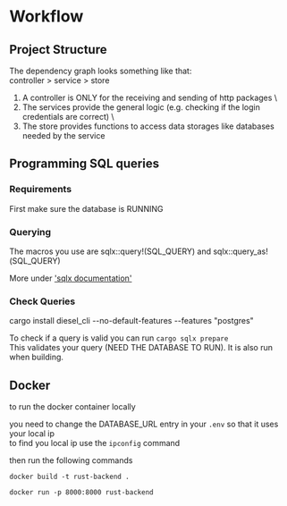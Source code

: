 # Workflow

## Project Structure
The dependency graph looks something like that: \
controller > service > store 
1. A controller is ONLY for the receiving and sending of http packages \
2. The services provide the general logic (e.g. checking if the login credentials are correct) \
3. The store provides functions to access data storages like databases needed by the service

## Programming SQL queries

### Requirements

First make sure the database is RUNNING

### Querying

The macros you use are sqlx::query!(SQL_QUERY) and sqlx::query_as!(SQL_QUERY)

More under ['sqlx documentation'](https://docs.rs/sqlx/latest/sqlx/)

### Check Queries

cargo install diesel_cli --no-default-features --features "postgres"

To check if a query is valid you can run `cargo sqlx prepare` \
This validates your query (NEED THE DATABASE TO RUN). It is also run when building.

## Docker

to run the docker container locally 

you need to change the DATABASE_URL entry in your `.env` so that it uses your local ip \
to find you local ip use the `ipconfig` command

then run the following commands

`docker build -t rust-backend .`

`docker run -p 8000:8000 rust-backend`
